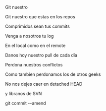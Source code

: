 Git nuestro

Git nuestro que estas en los repos

Comprimidos sean tus commits

Venga a nosotros tu log

En el local como en el remote

Danos hoy nuestro pull de cada día

Perdona nuestros conflictos

Como tambíen perdonamos los de otros geeks

No nos dejes caer en detached HEAD

y líbranos de SVN

git commit --amend

